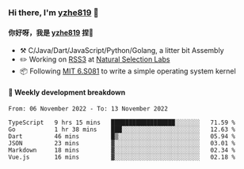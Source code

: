 ### Hi there, I'm [yzhe819](https://github.com/yzhe819) 👋

#### 你好呀，我是 [yzhe819](https://github.com/yzhe819) 捏👋

- :hammer_and_pick: C/Java/Dart/JavaScript/Python/Golang, a litter bit Assembly
- :pencil2: Working on [RSS3](https://github.com/NaturalSelectionLabs/RSS3) at [Natural Selection Labs](https://github.com/NaturalSelectionLabs)
- 📦 Following [MIT 6.S081](https://pdos.csail.mit.edu/6.S081/2020/) to write a simple operating system kernel



#### 📝 Weekly development breakdown

<!--START_SECTION:waka-->

```text
From: 06 November 2022 - To: 13 November 2022

TypeScript   9 hrs 15 mins   ██████████████████░░░░░░░   71.59 %
Go           1 hr 38 mins    ███░░░░░░░░░░░░░░░░░░░░░░   12.63 %
Dart         46 mins         █▒░░░░░░░░░░░░░░░░░░░░░░░   05.94 %
JSON         23 mins         ▓░░░░░░░░░░░░░░░░░░░░░░░░   03.01 %
Markdown     18 mins         ▓░░░░░░░░░░░░░░░░░░░░░░░░   02.34 %
Vue.js       16 mins         ▓░░░░░░░░░░░░░░░░░░░░░░░░   02.18 %
```

<!--END_SECTION:waka-->



